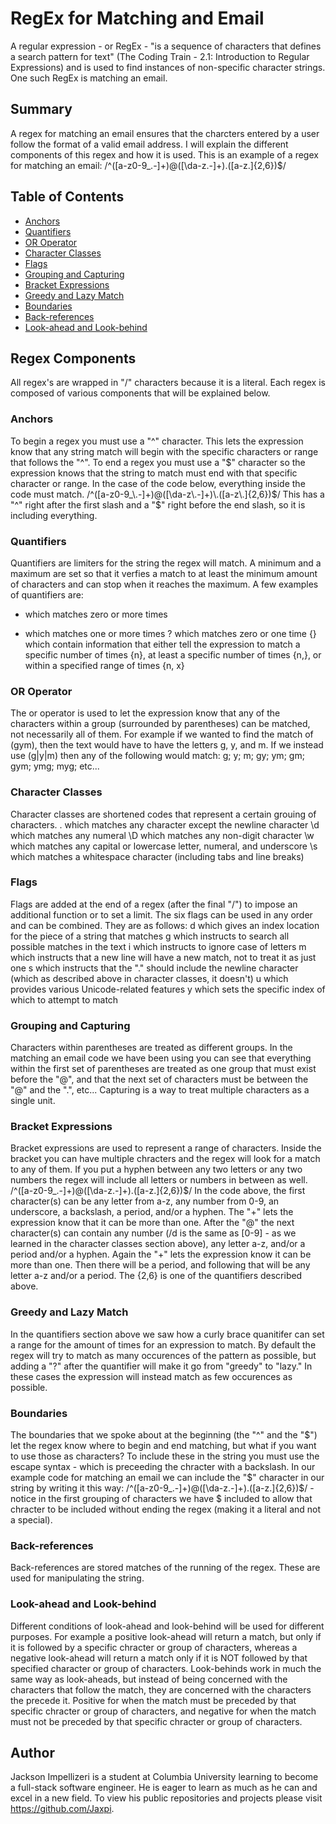 # RegEx for Matching and Email

A regular expression - or RegEx - "is a sequence of characters that defines a search pattern for text" (The Coding Train - 2.1: Introduction to Regular Expressions) and is used to find instances of non-specific character strings. One such RegEx is matching an email.

## Summary

A regex for matching an email ensures that the charcters entered by a user follow the format of a valid email address. I will explain the different components of this regex and how it is used.
This is an example of a regex for matching an email:
/^([a-z0-9_\.-]+)@([\da-z\.-]+)\.([a-z\.]{2,6})$/

## Table of Contents

- [Anchors](#anchors)
- [Quantifiers](#quantifiers)
- [OR Operator](#or-operator)
- [Character Classes](#character-classes)
- [Flags](#flags)
- [Grouping and Capturing](#grouping-and-capturing)
- [Bracket Expressions](#bracket-expressions)
- [Greedy and Lazy Match](#greedy-and-lazy-match)
- [Boundaries](#boundaries)
- [Back-references](#back-references)
- [Look-ahead and Look-behind](#look-ahead-and-look-behind)

## Regex Components

All regex's are wrapped in "/" characters because it is a literal. Each regex is composed of various components that will be explained below.

### Anchors

To begin a regex you must use a "^" character. This lets the expression know that any string match will begin with the specific characters or range that follows the "^". To end a regex you must use a "$" character so the expression knows that the string to match must end with that specific character or range. In the case of the code below, everything inside the code must match.
/^([a-z0-9_\.-]+)@([\da-z\.-]+)\.([a-z\.]{2,6})$/ This has a "^" right after the first slash and a "$" right before the end slash, so it is including everything.

### Quantifiers

Quantifiers are limiters for the string the regex will match. A minimum and a maximum are set so that it verfies a match to at least the minimum amount of characters and can stop when it reaches the maximum. A few examples of quantifiers are:
* which matches zero or more times
+ which matches one or more times
? which matches zero or one time
{} which contain information that either tell the expression to match a specific number of times {n}, at least a specific number of times {n,}, or within a specified range of times {n, x}

### OR Operator

The or operator is used to let the expression know that any of the characters within a group (surrounded by parentheses) can be matched, not necessarily all of them. For example if we wanted to find the match of (gym), then the text would have to have the letters g, y, and m. If we instead use (g|y|m) then any of the following would match: g; y; m; gy; ym; gm; gym; ymg; myg; etc...

### Character Classes

Character classes are shortened codes that represent a certain grouing of characters. 
. which matches any character except the newline character
\d which matches any numeral
\D which matches any non-digit character
\w which matches any capital or lowercase letter, numeral, and underscore
\s which matches a whitespace character (including tabs and line breaks)

### Flags

Flags are added at the end of a regex (after the final "/") to impose an additional function or to set a limit. The six flags can be used in any order and can be combined. They are as follows:
d which gives an index location for the piece of a string that matches
g which instructs to search all possible matches in the text
i which instructs to ignore case of letters
m which instructs that a new line will have a new match, not to treat it as just one
s which instructs that the "." should include the newline character (which as described above in character classes, it doesn't)
u which provides various Unicode-related features
y which sets the specific index of which to attempt to match


### Grouping and Capturing

Characters within parentheses are treated as different groups. In the matching an email code we have been using you can see that everything within the first set of parentheses are treated as one group that must exist before the "@", and that the next set of characters must be between the "@" and the ".", etc...
Capturing is a way to treat multiple characters as a single unit.

### Bracket Expressions

Bracket expressions are used to represent a range of characters. Inside the bracket you can have multiple chracters and the regex will look for a match to any of them. If you put a hyphen between any two letters or any two numbers the regex will include all letters or numbers in between as well. 
/^([a-z0-9_\.-]+)@([\da-z\.-]+)\.([a-z\.]{2,6})$/
In the code above, the first character(s) can be any letter from a-z, any number from 0-9, an underscore, a backslash, a period, and/or a hyphen. The "+" lets the expression know that it can be more than one. After the "@" the next character(s) can contain any number (/d is the same as [0-9] - as we learned in the character classes section above), any letter a-z, and/or a period and/or a hyphen. Again the "+" lets the expression know it can be more than one. Then there will be a period, and following that will be any letter a-z and/or a period. The {2,6} is one of the quantifiers described above.

### Greedy and Lazy Match

In the quantifiers section above we saw how a curly brace quanitifer can set a range for the amount of times for an expression to match. By default the regex will try to match as many occurences of the pattern as possible, but adding a "?" after the quantifier will make it go from "greedy" to "lazy." In these cases the expression will instead match as few occurences as possible.

### Boundaries

The boundaries that we spoke about at the beginning (the "^" and the "$") let the regex know where to begin and end matching, but what if you want to use those as characters? To include these in the string you must use the escape syntax - which is preceeding the chracter with a backslash. In our example code for matching an email we can include the "$" character in our string by writing it this way:
/^([a-z0-9_\.-]+)@([\da-z\.-]+)\.([a-z\.]{2,6})$/ - notice in the first grouping of characters we have \$ included to allow that chracter to be included without ending the regex (making it a literal and not a special).

### Back-references

Back-references are stored matches of the running of the regex. These are used for manipulating the string.

### Look-ahead and Look-behind

Different conditions of look-ahead and look-behind will be used for different purposes. For example a positive look-ahead will return a match, but only if it is followed by a specific chracter or group of characters, whereas a negative look-ahead will return a match only if it is NOT followed by that specified character or group of characters.
Look-behinds work in much the same way as look-aheads, but instead of being concerned with the characters that follow the match, they are concerned with the characters the precede it. Positive for when the match must be preceded by that specific chracter or group of characters, and negative for when the match must not be preceded by that specific chracter or group of characters.

## Author

Jackson Impellizeri is a student at Columbia University learning to become a full-stack software engineer. He is eager to learn as much as he can and excel in a new field. To view his public repositories and projects please visit https://github.com/Jaxpi.
